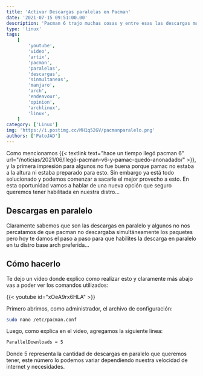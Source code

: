 ```yaml
---
title: 'Activar Descargas paralelas en Pacman'
date: '2021-07-15 09:51:00.00'
description: 'Pacman 6 trajo muchas cosas y entre esas las descargas multiples'
type: 'linux'
tags:
    [
        'youtube',
        'video',
        'artix',
        'pacman',
        'paralelas',
        'descargas',
        'sinmultaneas',
        'manjaro',
        'arch',
        'endeavour',
        'opinion',
        'archlinux',
        'linux',
    ]
category: ['Linux']
img: 'https://i.postimg.cc/MH1q52GV/pacmanparalelo.png'
authors: ['PatoJAD']
---
```


Como mencionamos {{< textlink text="hace un tiempo llegó pacman 6" url="/noticias/2021/06/llegó-pacman-v6-y-pamac-quedó-anonadado/" >}}, y la primera impresión para algunos no fue buena porque pamac no estaba a la altura ni estaba preparado para esto. Sin embargo ya está todo solucionado y podemos comenzar a sacarle el mejor provecho a esto. En esta oportunidad vamos a hablar de una nueva opción que seguro queremos tener habilitada en nuestra distro…

## Descargas en paralelo

Claramente sabemos que son las descargas en paralelo y algunos no nos percatamos de que pacman no descargaba simultáneamente los paquetes pero hoy te damos el paso a paso para que habilites la descarga en paralelo en tu distro base arch preferida…

## Cómo hacerlo

Te dejo un video donde explico como realizar esto y claramente más abajo vas a poder ver los comandos utilizados:

{{< youtube id="xOeA9rx6HLA" >}}

Primero abrimos, como administrador, el archivo de configuración:

```bash
sudo nano /etc/pacman.conf
```

Luego, como explica en el video, agregamos la siguiente linea:

```bash
ParallelDownloads = 5
```

Donde 5 representa la cantidad de descargas en paralelo que queremos tener, este número lo podemos variar dependiendo nuestra velocidad de internet y necesidades.
